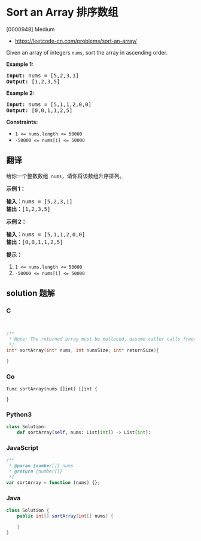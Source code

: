 # Sort an Array 排序数组

[0000948] Medium

- https://leetcode-cn.com/problems/sort-an-array/

Given an array of integers `nums`, sort the array in ascending order.

**Example 1:**

<pre><strong>Input:</strong> nums = [5,2,3,1]
<strong>Output:</strong> [1,2,3,5]
</pre>

**Example 2:**

<pre><strong>Input:</strong> nums = [5,1,1,2,0,0]
<strong>Output:</strong> [0,0,1,1,2,5]
</pre>

**Constraints:**

- `1 <= nums.length <= 50000`
- `-50000 <= nums[i] <= 50000`

## 翻译

给你一个整数数组  `nums`，请你将该数组升序排列。

**示例 1：**

<pre><strong>输入：</strong>nums = [5,2,3,1]
<strong>输出：</strong>[1,2,3,5]
</pre>

**示例 2：**

<pre><strong>输入：</strong>nums = [5,1,1,2,0,0]
<strong>输出：</strong>[0,0,1,1,2,5]
</pre>

**提示：**

1.  `1 <= nums.length <= 50000`
2.  `-50000 <= nums[i] <= 50000`

## solution 题解

### C

```c


/**
 * Note: The returned array must be malloced, assume caller calls free().
 */
int* sortArray(int* nums, int numsSize, int* returnSize){

}
```

### Go

```golang
func sortArray(nums []int) []int {

}
```

### Python3

```python
class Solution:
    def sortArray(self, nums: List[int]) -> List[int]:
```

### JavaScript

```javascript
/**
 * @param {number[]} nums
 * @return {number[]}
 */
var sortArray = function (nums) {};
```

### Java

```java
class Solution {
    public int[] sortArray(int[] nums) {

    }
}
```
